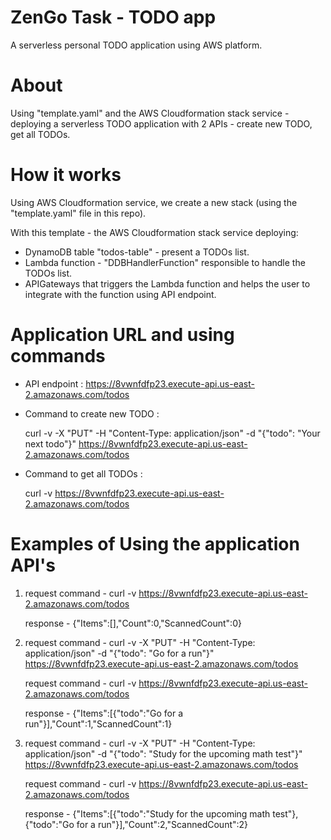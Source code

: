 # ZenGo Task - TODO app
A serverless personal TODO application using AWS platform.

# About 
Using "template.yaml" and the AWS Cloudformation stack service -  deploying a serverless TODO application with 2 APIs - create new TODO, get all TODOs.

# How it works 
Using AWS Cloudformation service, we create a new stack (using the "template.yaml" file in this repo). 

With this template - the AWS Cloudformation stack service deploying:

- DynamoDB table "todos-table" - present a TODOs list.
- Lambda function  - "DDBHandlerFunction" responsible to handle the TODOs list.
- APIGateways that triggers the Lambda function and helps the user to integrate with the function using API endpoint.

# Application URL and using commands
  - API endpoint :  https://8vwnfdfp23.execute-api.us-east-2.amazonaws.com/todos

  - Command to create new TODO :
  
     curl -v -X "PUT" -H "Content-Type: application/json" -d "{\"todo\": \"Your next todo\"}" https://8vwnfdfp23.execute-api.us-east-2.amazonaws.com/todos
  
  - Command to get all TODOs : 
  
      curl -v https://8vwnfdfp23.execute-api.us-east-2.amazonaws.com/todos
      
# Examples of Using the application API's

1. request command - curl -v https://8vwnfdfp23.execute-api.us-east-2.amazonaws.com/todos
  
   response - {"Items":[],"Count":0,"ScannedCount":0}
   
2. request  command - curl -v -X "PUT" -H "Content-Type: application/json" -d "{\"todo\": \"Go for a run\"}" https://8vwnfdfp23.execute-api.us-east-2.amazonaws.com/todos
   
   request command - curl -v https://8vwnfdfp23.execute-api.us-east-2.amazonaws.com/todos
   
   response - {"Items":[{"todo":"Go for a run"}],"Count":1,"ScannedCount":1}
   
3. request  command - curl -v -X "PUT" -H "Content-Type: application/json" -d "{\"todo\": \"Study for the upcoming math test\"}" https://8vwnfdfp23.execute-api.us-east-2.amazonaws.com/todos
   
   request command - curl -v https://8vwnfdfp23.execute-api.us-east-2.amazonaws.com/todos
   
   response - {"Items":[{"todo":"Study for the upcoming math test"},{"todo":"Go for a run"}],"Count":2,"ScannedCount":2}
   
   
